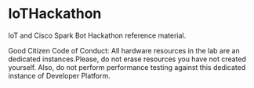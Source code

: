 # IoTHackathon
IoT and Cisco Spark Bot Hackathon reference material.

Good Citizen Code of Conduct: 
All hardware resources in the lab are an dedicated instances.Please, do not erase resources you have not created yourself. Also, do not perform performance testing against this dedicated instance of Developer Platform. 
